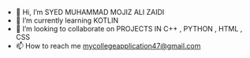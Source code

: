 - 👋 Hi, I’m SYED MUHAMMAD MOJIZ ALI ZAIDI
- 🌱 I’m currently learning KOTLIN
- 💞️ I’m looking to collaborate on PROJECTS IN C++ , PYTHON , HTML , CSS
- 📫 How to reach me mycollegeapplication47@gmail.com

